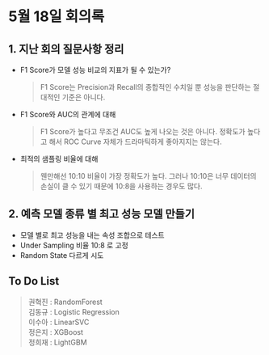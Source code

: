 # 5월 18일 회의록

## 1. 지난 회의 질문사항 정리
- F1 Score가 모델 성능 비교의 지표가 될 수 있는가?
  > F1 Score는 Precision과 Recall의 종합적인 수치일 뿐 성능을 판단하는 절대적인 기준은 아니다.
- F1 Score와 AUC의 관계에 대해
  > F1 Score가 높다고 무조건 AUC도 높게 나오는 것은 아니다. 정확도가 높다고 해서 ROC Curve 자체가 드라마틱하게 좋아지지는 않는다.
- 최적의 샘플링 비율에 대해
  > 웬만해선 10:10 비율이 가장 정확도가 높다. 그러나 10:10은 너무 데이터의 손실이 클 수 있기 때문에 10:8을 사용하는 경우도 많다.

## 2. 예측 모델 종류 별 최고 성능 모델 만들기
- 모델 별로 최고 성능을 내는 속성 조합으로 테스트
- Under Sampling 비율 10:8 로 고정
- Random State 다르게 시도

## To Do List
> 권혁진 : RandomForest  
> 김동규 : Logistic Regression  
> 이수아 : LinearSVC  
> 정은지 : XGBoost  
> 정희재 : LightGBM  